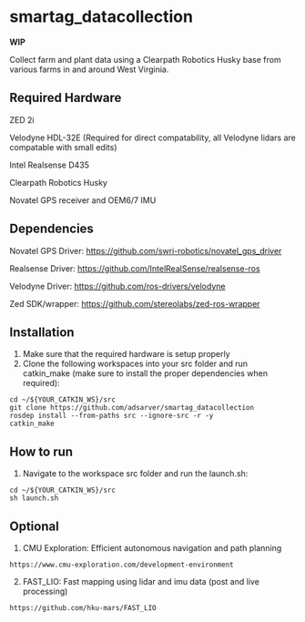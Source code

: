 # smartag_datacollection
  **WIP**
  
  Collect farm and plant data using a Clearpath Robotics Husky base from various farms in and around West Virginia.
  
## Required Hardware

 ZED 2i
 
 Velodyne HDL-32E (Required for direct compatability, all Velodyne lidars are compatable with small edits)
 
 Intel Realsense D435
 
 Clearpath Robotics Husky
 
 Novatel GPS receiver and OEM6/7 IMU
 
## Dependencies
  Novatel GPS Driver: https://github.com/swri-robotics/novatel_gps_driver
  
  Realsense Driver: https://github.com/IntelRealSense/realsense-ros
  
  Velodyne Driver: https://github.com/ros-drivers/velodyne
  
  Zed SDK/wrapper: https://github.com/stereolabs/zed-ros-wrapper

## Installation
  1. Make sure that the required hardware is setup properly
  2. Clone the following workspaces into your src folder and run catkin_make (make sure to install the proper dependencies when required):
  ```
  cd ~/${YOUR_CATKIN_WS}/src
  git clone https://github.com/adsarver/smartag_datacollection
  rosdep install --from-paths src --ignore-src -r -y
  catkin_make
  ```
## How to run
  1. Navigate to the workspace src folder and run the launch.sh:
  ```
  cd ~/${YOUR_CATKIN_WS}/src
  sh launch.sh
  ```
  
## Optional
   1. CMU Exploration: Efficient autonomous navigation and path planning
   ```
   https://www.cmu-exploration.com/development-environment
   ```
   2. FAST_LIO: Fast mapping using lidar and imu data (post and live processing)
   ```
   https://github.com/hku-mars/FAST_LIO
   ```
  
